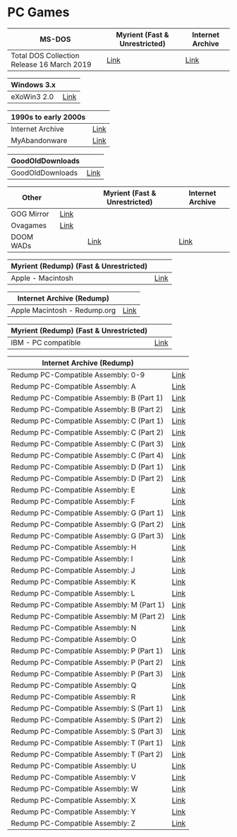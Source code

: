 # PC Games

|**MS-DOS**|**Myrient (Fast & Unrestricted)**|**Internet Archive**|
| ------ | ------ | ------ |
| Total DOS Collection   Release 16   March 2019 | [Link](https://myrient.erista.me/files/Internet%20Archive/sketch_the_cow/Total_DOS_Collection_Release_16_March_2019/) | [Link](https://archive.org/download/Total_DOS_Collection_Release_16_March_2019) |

|**Windows 3.x**||
| ------ | ------ |
| eXoWin3 2.0 | [Link](https://www.retro-exo.com/win3x.html) |

|**1990s to early 2000s**||
| ------ | ------ |
| Internet Archive | [Link](https://archive.org/) |
| MyAbandonware | [Link](https://www.myabandonware.com/) |

|**GoodOldDownloads**||
| ------ | ------ |
| GoodOldDownloads | [Link](https://gog-games.to/) |

|**Other**|||**Myrient (Fast & Unrestricted)**|**Internet Archive**|
| ------ | ------ | ------ | ------ | ------ |
| GOG Mirror | [Link](https://freegogpcgames.com/) |
| Ovagames | [Link](http://www.ovagames.com/) |
| DOOM WADs ||| [Link](https://myrient.erista.me/files/Internet%20Archive/chadmaster/2020_03_22_DOOM/DOOM%20WADs/) | [Link](https://archive.org/download/2020_03_22_DOOM/DOOM%20WADs/) |

|**Myrient (Redump) (Fast & Unrestricted)**||
| ------ | ------ |
| Apple - Macintosh | [Link](https://myrient.erista.me/files/Redump/Apple%20-%20Macintosh/) |

|**Internet Archive (Redump)**||
| ------ | ------ |
| Apple Macintosh - Redump.org | [Link](https://archive.org/download/apple_macintosh) |

|**Myrient (Redump) (Fast & Unrestricted)**||
| ------ | ------ |
| IBM - PC compatible | [Link](https://myrient.erista.me/files/Redump/IBM%20-%20PC%20compatible/) |

|**Internet Archive (Redump)**||
| ------ | ------ |
| Redump PC-Compatible Assembly: 0-9 | [Link](https://archive.org/download/redump_pc_0) |
| Redump PC-Compatible Assembly: A | [Link](https://archive.org/download/redump_pc_A) |
| Redump PC-Compatible Assembly: B (Part 1) | [Link](https://archive.org/download/redump_pc_B) |
| Redump PC-Compatible Assembly: B (Part 2) | [Link](https://archive.org/download/redump_pc_B-2) |
| Redump PC-Compatible Assembly: C (Part 1) | [Link](https://archive.org/download/redump_pc_C) |
| Redump PC-Compatible Assembly: C (Part 2) | [Link](https://archive.org/download/redump_pc_C-2) |
| Redump PC-Compatible Assembly: C (Part 3) | [Link](https://archive.org/download/redump_pc_C-3) |
| Redump PC-Compatible Assembly: C (Part 4) | [Link](https://archive.org/download/redump_pc_C-4) |
| Redump PC-Compatible Assembly: D (Part 1) | [Link](https://archive.org/download/redump_pc_D) |
| Redump PC-Compatible Assembly: D (Part 2) | [Link](https://archive.org/download/redump_pc_D-2) |
| Redump PC-Compatible Assembly: E | [Link](https://archive.org/download/redump_pc_E) |
| Redump PC-Compatible Assembly: F | [Link](https://archive.org/download/redump_pc_F) |
| Redump PC-Compatible Assembly: G (Part 1) | [Link](https://archive.org/download/redump_pc_G) |
| Redump PC-Compatible Assembly: G (Part 2) | [Link](https://archive.org/download/redump_pc_G-2) |
| Redump PC-Compatible Assembly: G (Part 3) | [Link](https://archive.org/download/redump_pc_G-3) |
| Redump PC-Compatible Assembly: H | [Link](https://archive.org/download/redump_pc_H) |
| Redump PC-Compatible Assembly: I | [Link](https://archive.org/download/redump_pc_I) |
| Redump PC-Compatible Assembly: J | [Link](https://archive.org/download/redump_pc_J) |
| Redump PC-Compatible Assembly: K | [Link](https://archive.org/download/redump_pc_K) |
| Redump PC-Compatible Assembly: L | [Link](https://archive.org/download/redump_pc_L) |
| Redump PC-Compatible Assembly: M (Part 1) | [Link](https://archive.org/download/redump_pc_M) |
| Redump PC-Compatible Assembly: M (Part 2) | [Link](https://archive.org/download/redump_pc_M-2) |
| Redump PC-Compatible Assembly: N | [Link](https://archive.org/download/redump_pc_N) |
| Redump PC-Compatible Assembly: O | [Link](https://archive.org/download/redump_pc_O) |
| Redump PC-Compatible Assembly: P (Part 1) | [Link](https://archive.org/download/redump_pc_P) |
| Redump PC-Compatible Assembly: P (Part 2) | [Link](https://archive.org/download/redump_pc_P-2) |
| Redump PC-Compatible Assembly: P (Part 3) | [Link](https://archive.org/download/redump_pc_P-3) |
| Redump PC-Compatible Assembly: Q | [Link](https://archive.org/download/redump_pc_Q) |
| Redump PC-Compatible Assembly: R | [Link](https://archive.org/download/redump_pc_R) |
| Redump PC-Compatible Assembly: S (Part 1) | [Link](https://archive.org/download/redump_pc_S) |
| Redump PC-Compatible Assembly: S (Part 2) | [Link](https://archive.org/download/redump_pc_S-2) |
| Redump PC-Compatible Assembly: S (Part 3) | [Link](https://archive.org/download/redump_pc_S-3) |
| Redump PC-Compatible Assembly: T (Part 1) | [Link](https://archive.org/download/redump_pc_T) |
| Redump PC-Compatible Assembly: T (Part 2) | [Link](https://archive.org/download/redump_pc_T-2) |
| Redump PC-Compatible Assembly: U | [Link](https://archive.org/download/redump_pc_U) |
| Redump PC-Compatible Assembly: V | [Link](https://archive.org/download/redump_pc_V) |
| Redump PC-Compatible Assembly: W | [Link](https://archive.org/download/redump_pc_W) |
| Redump PC-Compatible Assembly: X | [Link](https://archive.org/download/redump_pc_X) |
| Redump PC-Compatible Assembly: Y | [Link](https://archive.org/download/redump_pc_Y) |
| Redump PC-Compatible Assembly: Z | [Link](https://archive.org/download/redump_pc_Z) |
